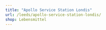 ```yaml
---
title: "Apollo Service Station Londis"
url: /leeds/apollo-service-station-londis/
shop: Lebensmittel
---
```

